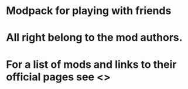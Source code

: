 # Modpack for playing with friends
# All right belong to the mod authors.
# For a list of mods and links to their official pages see <>
